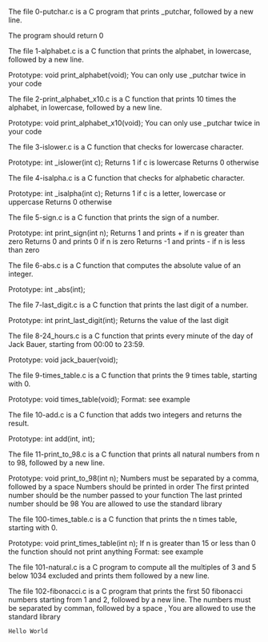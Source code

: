 The file 0-putchar.c is a C program that prints _putchar, followed by a new line.

The program should return 0

The file 1-alphabet.c is a C function that prints the alphabet, in lowercase, followed by a new line.

Prototype: void print_alphabet(void);
You can only use _putchar twice in your code

The file 2-print_alphabet_x10.c is a C function that prints 10 times the alphabet, in lowercase, followed by a new line.

Prototype: void print_alphabet_x10(void);
You can only use _putchar twice in your code

The file 3-islower.c is a C function that checks for lowercase character.

Prototype: int _islower(int c);
Returns 1 if c is lowercase
Returns 0 otherwise

The file 4-isalpha.c is a C function that checks for alphabetic character.

Prototype: int _isalpha(int c);
Returns 1 if c is a letter, lowercase or uppercase
Returns 0 otherwise

The file 5-sign.c is a C  function that prints the sign of a number.

Prototype: int print_sign(int n);
Returns 1 and prints + if n is greater than zero
Returns 0 and prints 0 if n is zero
Returns -1 and prints - if n is less than zero

The file 6-abs.c is a C function that computes the absolute value of an integer.

Prototype: int _abs(int);

The file 7-last_digit.c is a C function that prints the last digit of a number.

Prototype: int print_last_digit(int);
Returns the value of the last digit

The file 8-24_hours.c is a C function that prints every minute of the day of Jack Bauer, starting from 00:00 to 23:59.

Prototype: void jack_bauer(void);

The file 9-times_table.c is a C function that prints the 9 times table, starting with 0.

Prototype: void times_table(void);
Format: see example

The file 10-add.c is a C function that adds two integers and returns the result.

Prototype: int add(int, int);

The file 11-print_to_98.c is a C function that prints all natural numbers from n to 98, followed by a new line.

Prototype: void print_to_98(int n);
Numbers must be separated by a comma, followed by a space
Numbers should be printed in order
The first printed number should be the number passed to your function
The last printed number should be 98
You are allowed to use the standard library


The file 100-times_table.c is a C function that prints the n times table, starting with 0.

Prototype: void print_times_table(int n);
If n is greater than 15 or less than 0 the function should not print anything
Format: see example

The file 101-natural.c is a C program to compute all the multiples of 3 and 5 below 1034 excluded and prints them followed by a new line.

The file 102-fibonacci.c is a C program that prints the first 50 fibonacci numbers starting from 1 and 2, followed by a new line.
The numbers must be separated by comman, followed by a space ,
You are allowed to use the standard library


``Hello World
``
